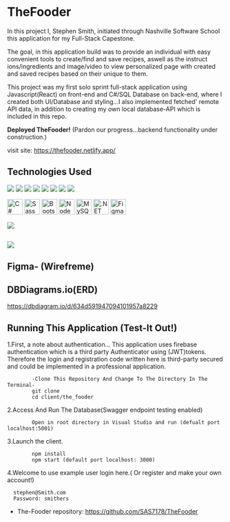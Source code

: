 # TheFooder

In this project I, Stephen Smith, initiated through Nashville Software School this application for my Full-Stack Capestone. 

The goal, in this application build was to provide an individual with easy convenient tools to create/find and save recipes, aswell as the instruct
ions/ingredients and image/video to view personalized page with created and saved recipes based on their unique to them. 

This project was my first solo sprint full-stack application using Javascript(React) on front-end and C#/SQL Database on back-end, where I created 
both UI/Database and styling...I also implemented fetched' remote API data, in addition to creating my own local database-API which is included in this repo.

<b>Deployed TheFooder!</b> 
(Pardon our progress...backend functionality under construction.)
		
visit site: https://thefooder.netlify.app/

## Technologies Used

![](https://user-images.githubusercontent.com/105528673/183157779-a08151c2-07d4-469a-b1bf-fa409416d6ea.png) 
![](https://user-images.githubusercontent.com/105528673/183157835-99e6ec8c-701a-445b-ac72-0e9127112edd.png) 
![](https://user-images.githubusercontent.com/105528673/183157888-59cfa84d-da1f-4adb-acf7-858c87b63a87.png) 
![](https://user-images.githubusercontent.com/105528673/183157933-3a0c3484-a02a-4734-b7a3-d6b1c2904b83.png) 
![](https://user-images.githubusercontent.com/105528673/183157976-5543fa85-504e-41ad-9e00-016e5ca1b7e5.png) 
![](https://user-images.githubusercontent.com/105528673/183158015-89d806bd-2894-46f5-a5cf-e9642f48a8f3.png) 
![](https://user-images.githubusercontent.com/105528673/183158127-8d8c783d-19ad-4213-af19-1f54d91be8cb.png)
![](https://user-images.githubusercontent.com/105528673/183158164-e94a87d3-6bd8-497e-9770-4074141ee75a.png)
<p align="left">
<a href="https://docs.microsoft.com/en-us/dotnet/csharp/" target="_blank" rel="noreferrer"><img src="https://raw.githubusercontent.com/danielcranney/readme-generator/main/public/icons/skills/csharp-colored.svg" width="36" height="36" alt="C#" /></a>
<a href="https://sass-lang.com/" target="_blank" rel="noreferrer"><img src="https://raw.githubusercontent.com/danielcranney/readme-generator/main/public/icons/skills/sass-colored.svg" width="36" height="36" alt="Sass" /></a>
<a href="https://getbootstrap.com/" target="_blank" rel="noreferrer"><img src="https://raw.githubusercontent.com/danielcranney/readme-generator/main/public/icons/skills/bootstrap-colored.svg" width="36" height="36" alt="Bootstrap" /></a>
<a href="https://nodejs.org/en/" target="_blank" rel="noreferrer"><img src="https://raw.githubusercontent.com/danielcranney/readme-generator/main/public/icons/skills/nodejs-colored.svg" width="36" height="36" alt="NodeJS" /></a>
<a href="https://www.mysql.com/" target="_blank" rel="noreferrer"><img src="https://raw.githubusercontent.com/danielcranney/readme-generator/main/public/icons/skills/mysql-colored.svg" width="36" height="36" alt="MySQL" /></a>
<a href="https://dotnet.microsoft.com/en-us/" target="_blank" rel="noreferrer"><img src="https://raw.githubusercontent.com/danielcranney/readme-generator/main/public/icons/skills/dot-net-colored.svg" width="36" height="36" alt=".NET" /></a>
<a href="https://www.figma.com/" target="_blank" rel="noreferrer"><img src="https://raw.githubusercontent.com/danielcranney/readme-generator/main/public/icons/skills/figma-colored.svg" width="36" height="36" alt="Figma" /></a>
</p>


![](https://github.com/SAS7178/project-gifs/blob/main/public/thefooderGif1.gif?raw=true)
##
![](https://github.com/SAS7178/project-gifs/blob/main/public/thefooderGif2.gif?raw=true)
## Figma- (Wirefreme)


## DBDiagrams.io(ERD)
<!-- ![](https://dbdiagram.io/d/634d591947094101957a8229?raw=true)
![]([https://dbdiagram.io/d/634d591947094101957a8229?raw=true) -->
https://dbdiagram.io/d/634d591947094101957a8229


## Running This Application (Test-It Out!)

1.First, a note about authentication... This application uses firebase authentication which is a third party Authenticator using (JWT)tokens. Therefore the login and 
      registration code written here is third-party secured and could be implemented in a professional application.

            -Clone This Repository And Change To The Directory In The Terminal-
            git clone 
            cd client/the_fooder
  
2.Access And Run The Database(Swagger endpoint testing enabled)

            Open in root directory in Visual Studio and run (defualt port localhost:5001)
     
3.Launch the client.

            npm install
            npm start (default port localhost: 3000)

4.Welcome to use example user login here.( Or register and make your own account!)

      stephen@Smith.com
      Password: smithers


- The-Fooder repository: https://github.com/SAS7178/TheFooder

